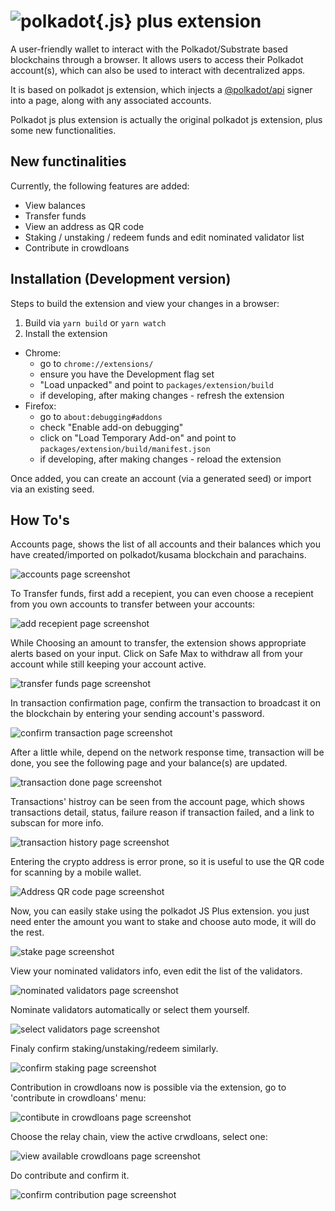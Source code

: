
# ![polkadot{.js} plus extension](docs/logo.jpg)

A user-friendly wallet to interact with the Polkadot/Substrate based blockchains through a browser. It allows users to access their Polkadot account(s), which can also be used to interact with decentralized apps.

It is based on polkadot js extension, which injects a [@polkadot/api](https://github.com/polkadot-js/api) signer into a page, along with any associated accounts.

Polkadot js plus extension is actually the original polkadot js extension, plus some new functionalities.

## New functinalities

Currently, the following features are added:
  - View balances
  - Transfer funds
  - View an address as QR code
  - Staking / unstaking / redeem funds and edit nominated validator list
  - Contribute in crowdloans

## Installation (Development version)

Steps to build the extension and view your changes in a browser:

1. Build via `yarn build` or `yarn watch`
2. Install the extension
  - Chrome:
    - go to `chrome://extensions/`
    - ensure you have the Development flag set
    - "Load unpacked" and point to `packages/extension/build`
    - if developing, after making changes - refresh the extension
  - Firefox:
    - go to `about:debugging#addons`
    - check "Enable add-on debugging"
    - click on "Load Temporary Add-on" and point to `packages/extension/build/manifest.json`
    - if developing, after making changes - reload the extension


Once added, you can create an account (via a generated seed) or import via an existing seed.

## How To's

Accounts page, shows the list of all accounts and their balances which you have created/imported on polkadot/kusama blockchain and parachains.

![accounts page screenshot](docs/screenshots/accountsPage00.PNG)

To Transfer funds, first add a recepient, you can even choose a recepient from you own accounts to transfer between your accounts:

![add recepient page screenshot](docs/screenshots/addRecepiet00.PNG)

While Choosing an amount to transfer, the extension shows appropriate alerts based on your input. Click on Safe Max to withdraw all from your account while still keeping your account active.

![transfer funds page screenshot](docs/screenshots/transferFunds00.PNG)

In transaction confirmation page, confirm the transaction to broadcast it on the blockchain by entering your sending account's password.

![confirm transaction page screenshot](docs/screenshots/confirmTransaction00.PNG)

After a little while, depend on the network response time, transaction will be done, you see the following page and your balance(s) are updated.

<!-- ![transaction done page screenshot](docs/screenshots/transactionDone0100.PNG) -->
![transaction done page screenshot](docs/screenshots/transactionDone0200.PNG)

Transactions' histroy can be seen from the account page, which shows transactions detail, status, failure reason  if transaction failed, and a link to subscan for more info.

![transaction history page screenshot](docs/screenshots/transactionHistory00.PNG)

Entering the crypto address is error prone, so it is useful to use the QR code for scanning by a mobile wallet.

![Address QR code page screenshot](docs/screenshots/addressQrCode00.PNG)

Now, you can easily stake using the polkadot JS Plus extension. you just need enter the amount you want to stake and choose auto mode, it will do the rest.

![stake page screenshot](docs/screenshots/stake00.PNG)

View your nominated validators info, even edit the list of the validators.

![nominated validators page screenshot](docs/screenshots/nominatedValidators00.PNG)

Nominate validators automatically or select them yourself.

![select validators page screenshot](docs/screenshots/selectValidators00.PNG)

Finaly confirm staking/unstaking/redeem similarly.

![confirm staking page screenshot](docs/screenshots/confirmStaking00.PNG)

Contribution in crowdloans now is possible via the extension, go to 'contribute in crowdloans' menu:

![contibute in crowdloans page screenshot](docs/screenshots/contributeInCrowdloans00.PNG)
 
Choose the relay chain, view the active crwdloans, select one:

![view available crowdloans page screenshot](docs/screenshots/crowdloans00.PNG)
 
Do contribute and confirm it.

![confirm contribution page screenshot](docs/screenshots/confirmContribute00.PNG)



